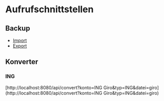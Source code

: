 # Aufrufschnittstellen

## Backup

* [Import](http://localhost:8080/api/import)
* [Export](http://localhost:8080/api/export)

## Konverter

### ING

[http://localhost:8080/api/convert?konto=ING Giro&typ=ING&datei=giro](http://localhost:8080/api/convert?konto=ING Giro&typ=ING&datei=giro)